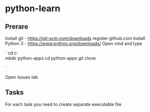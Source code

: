 # python-learn

## Prerare
Install git - https://git-scm.com/downloads
register github.com
Install Python 3 - https://www.python.org/downloads/
Open cmd and type

`
cd c:\
mkdir python-apps
cd python-apps
git clone

`


Open Issues tab

## Tasks

For each task you need to create separate executable file
